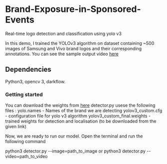 # Brand-Exposure-in-Sponsored-Events

Real-time logo detection and classification using yolo v3

In this demo, I trained the YOLOv3 algorithm on dataset containing ~500 images of Samsung and Vivo brand logos and their corresponding annotations.
You can see the sample output video [here](https://drive.google.com/open?id=1YOQvpdWiNouumIfovAB4IEB76I7W6v8c)

## Dependencies

Python3, opencv 3, darkflow.

### Getting started

You can download the weights from [here](https://drive.google.com/file/d/1-IPN5lkbeKeFoz4gALIQthWmU5jZzIaO/view?usp=sharing)
detector.py usese the following files :
yolo.names - Names of the brand we are detecting
yolov3_custom.cfg - configuration file for yolo v3 algorithm
yolov3_custom_final.weights - trained weights for detection and localisation (to be downloaded from the given link)

Now, we are ready to run our model. Open the terminal and run the following command

python3 detector.py --image=path_to_image
or
python3 detector.py --video=path_to_video

